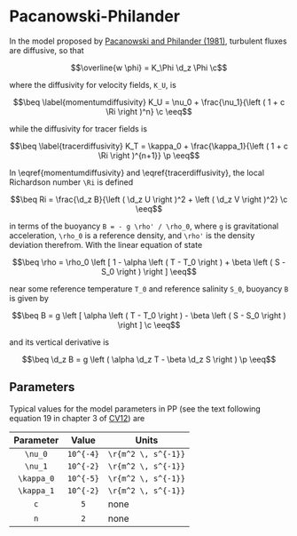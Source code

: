 # Pacanowski-Philander
```math
\newcommand{\c}     {\, ,}
\newcommand{\p}     {\, .}
\newcommand{\d}     {\partial}
\newcommand{\r}[1]  {\mathrm{#1}}
\newcommand{\ee}    {\mathrm{e}}
\newcommand{\beq}   {\begin{equation}}
\newcommand{\eeq}   {\end{equation}}
\newcommand{\beqs}  {\begin{gather}}
\newcommand{\eeqs}  {\end{gather}}
\newcommand{\Ri}    {\mathrm{Ri}}
```
In the model proposed by
[Pacanowski and Philander (1981)](https://journals.ametsoc.org/doi/abs/10.1175/1520-0485(1981)011%3C1443:POVMIN%3E2.0.CO;2),
turbulent fluxes are diffusive, so that

```math
\overline{w \phi} = K_\Phi \d_z \Phi \c
```

where the diffusivity for velocity fields, ``K_U``, is

```math
\beq \label{momentumdiffusivity}
K_U = \nu_0 + \frac{\nu_1}{\left ( 1 + c \Ri \right )^n} \c
\eeq
```

while the diffusivity for tracer fields is

```math
\beq \label{tracerdiffusivity}
K_T = \kappa_0 + \frac{\kappa_1}{\left ( 1 + c \Ri \right )^{n+1}} \p
\eeq
```

In \eqref{momentumdiffusivity} and \eqref{tracerdiffusivity}, the local Richardson number
``\Ri`` is defined

```math
\beq
Ri = \frac{\d_z B}{\left ( \d_z U \right )^2 + \left ( \d_z V \right )^2} \c
\eeq
```

in terms of the buoyancy ``B = - g \rho' / \rho_0``, where ``g`` is gravitational acceleration, ``\rho_0`` is a reference density, and ``\rho'`` is the density deviation therefrom.
With the linear equation of state

```math
\beq
\rho = \rho_0 \left [ 1 - \alpha \left ( T - T_0 \right ) + \beta \left ( S - S_0 \right ) \right ]
\eeq
```

near some reference temperature ``T_0`` and reference salinity ``S_0``, buoyancy ``B``
is given by

```math
\beq
B = g \left [ \alpha \left ( T - T_0 \right ) - \beta \left ( S - S_0 \right ) \right ] \c
\eeq
```

and its vertical derivative is

```math
\beq
\d_z B = g \left ( \alpha \d_z T - \beta \d_z S \right ) \p
\eeq
```

## Parameters

Typical values for the model parameters in PP
(see the text following equation 19 in chapter 3 of
[CV12](https://books.google.com/books?id=AAfoCAAAQBAJ))
are

|   Parameter   | Value         | Units                  |
|   :-------:   | :---:         | -----                  |
| ``\nu_0``     | ``10^{-4}``   | ``\r{m^2 \, s^{-1}}`` |
| ``\nu_1``     | ``10^{-2}``   | ``\r{m^2 \, s^{-1}}`` |
| ``\kappa_0``  | ``10^{-5}``   | ``\r{m^2 \, s^{-1}}`` |
| ``\kappa_1``  | ``10^{-2}``   | ``\r{m^2 \, s^{-1}}`` |
| ``c``         | ``5``         | none |
| ``n``         | ``2``         | none |
